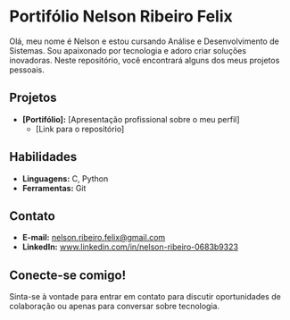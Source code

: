 # Portifólio Nelson Ribeiro Felix

Olá, meu nome é Nelson e estou cursando Análise e Desenvolvimento de Sistemas. Sou apaixonado por tecnologia e adoro criar soluções inovadoras. Neste repositório, você encontrará alguns dos meus projetos pessoais.

## Projetos

* **[Portifólio]:** [Apresentação profissional sobre o meu perfil]
  * [Link para o repositório]

## Habilidades

* **Linguagens:** C, Python
* **Ferramentas:** Git

## Contato

* **E-mail:** nelson.ribeiro.felix@gmail.com
* **LinkedIn:** www.linkedin.com/in/nelson-ribeiro-0683b9323

## Conecte-se comigo!

Sinta-se à vontade para entrar em contato para discutir oportunidades de colaboração ou apenas para conversar sobre tecnologia.
